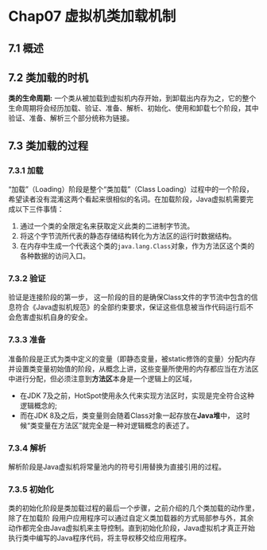 # Chap07 虚拟机类加载机制

## 7.1 概述


## 7.2 类加载的时机
**类的生命周期:** 一个类从被加载到虚拟机内存开始，到卸载出内存为之，它的整个生命周期将会经历加载、验证、准备、解析、初始化、使用和卸载七个阶段，其中验证、准备、解析三个部分统称为链接。


## 7.3 类加载的过程

### 7.3.1 加载
“加载”（Loading）阶段是整个“类加载”（Class Loading）过程中的一个阶段，希望读者没有混淆这两个看起来很相似的名词。在加载阶段，Java虚拟机需要完成以下三件事情：
1. 通过一个类的全限定名来获取定义此类的二进制字节流。
2. 将这个字节流所代表的静态存储结构转化为方法区的运行时数据结构。
3. 在内存中生成一个代表这个类的`java.lang.Class`对象，作为方法区这个类的各种数据的访问入口。


### 7.3.2 验证
验证是连接阶段的第一步， 这一阶段的目的是确保Class文件的字节流中包含的信息符合《Java虚拟机规范》的全部约束要求，保证这些信息被当作代码运行后不会危害虚拟机自身的安全。


### 7.3.3 准备
准备阶段是正式为类中定义的变量（即静态变量，被static修饰的变量）分配内存并设置类变量初始值的阶段，从概念上讲，这些变量所使用的内存都应当在方法区中进行分配，但必须注意到**方法区**本身是一个逻辑上的区域，
* 在JDK 7及之前，HotSpot使用永久代来实现方法区时，实现是完全符合这种逻辑概念的;
* 而在JDK 8及之后，类变量则会随着Class对象一起存放在**Java堆**中， 这时候“类变量在方法区”就完全是一种对逻辑概念的表述了。


### 7.3.4 解析
解析阶段是Java虚拟机将常量池内的符号引用替换为直接引用的过程。


### 7.3.5 初始化
类的初始化阶段是类加载过程的最后一个步骤，之前介绍的几个类加载的动作里，除了在加载阶
段用户应用程序可以通过自定义类加载器的方式局部参与外，其余动作都完全由Java虚拟机来主导控制。直到初始化阶段，Java虚拟机才真正开始执行类中编写的Java程序代码，将主导权移交给应用程序。